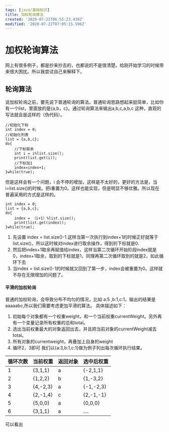 ```yaml
---
tags: [java/基础知识]
title: 加权轮询算法
created: '2020-07-21T06:55:23.439Z'
modified: '2020-07-22T07:05:15.596Z'
---
```


# 加权轮询算法

网上有很多例子，都是抄来抄去的，也都说的不是很清楚。给刚开始学习的时候带来很大困扰。所以我尝试自己来解释下。

## 轮询算法
说加权轮询之前，要先说下普通轮询的算法。普通轮询思路想起来挺简单，比如你有一个list，里面放的是{a,b，c}。通过轮询算法来输出a,b,c,a,b,c 这种，直观的写法就会是这样的（伪代码）。
```
//初始化下标
int index = 0;
//初始化列表
list = {a,b,c};
do{
    //下标取余
    int i = i%list.size();
    print(list.get(i));
    //下标加1
    index=index+1;
}while(true);
```
但是这样会有一个问题，i 会不停的增加，这样是不太好的，更好的方法是，当i=list.size()的时候。把i重置为0。这样也能实现，但是明显不够优雅。所以现在普遍采用的方式是这样的。
```
int index = 0;
list = {a,b,c};
do{
    index = （i+1）%list.size();
    print(list.get(index));
}while(true);

```
1. 先设置 index = list.size()-1.这样当第一次执行到index+1的时候正好就等于list.size()，所以这时候对index进行取余操作，得到的下标就是0.
2. 然后把index+1取余再赋值给index，这样当第二次循环开始阶段index就是0，index+1取余，取到的下标就是1，同理再第二次循环取到的就是2，如此循环下去
3. 当index = list.size()-1的时候就又回到了第一步，index会被重置为0。这样就不存在无限增加的问题了。

#### 平滑的加权轮询
普通的加权轮询，会导致分布不均匀的情况，比如 a:5 ,b:1,c:1。输出的结果是aaaaabc,所以我们需要考虑更加平滑的算法。
具体描述如下：
1. 初始每个对象都有一个权重weight，和一个当前权重currentWeight。另外再有一个变量记录所有权重的总和total。
2. 选出当前权重最大的对象返回出去，并且把当前对象的currentWeight减去total。
3. 所有对象的currentweight，再叠加上自身的weight
4. 循环2，3即可
我们以{a:3,b:1,c:1}做为例子列出每次循环执行结果。

循环次数|当前权重|返回对象|选中后权重
-|-|-|-
1|{3,1,1}|a|{-2,1,1}
2|{1,2,2}|b|{1,-3,2}
3|{4,-2,3}|a|{-1,-2,3}
4|{2,-1,4}|c|{2,-1,-1}
5|{5,0,0}|a|{0,0,0}
6|{3,1,1}|a|....

可以看出

